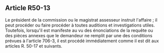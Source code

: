 Article R50-13
----
Le président de la commission ou le magistrat assesseur instruit l'affaire ; il
peut procéder ou faire procéder à toutes auditions et investigations utiles.
Toutefois, lorsqu'il est manifeste au vu des énonciations de la requête ou des
pièces annexes que le demandeur ne remplit par une des conditions prévues à
l'article 706-3, il est procédé immédiatement comme il est dit aux articles R.
50-17 et suivants.

